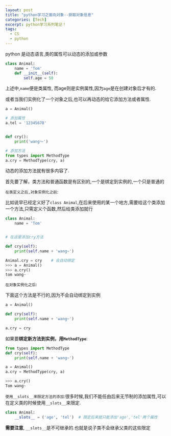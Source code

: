 ```yaml
---
layout: post
title: "python学习之面向对象--获取对象信息"
categories: [Tech]
excerpt: python学习系列笔记！
tags:
  - CS
  - python
---
```


python 是动态语言,类的属性可以动态的添加或参数

```python
class Animal:
    name = 'Tom'
    def __init__(self):
        self.age = 50
```

上述中,`name`便是类属性, 而age则是实例属性,因为`age`是在创建对象后才有的.

或者当我们实例化了一个对象之后,也可以再动态的给它添加方法或者属性.

```python
a = Animal()

# 添加属性
a.tel = '12345678'


def cry():
    print('wang～')

# 添加方法
from types import MethodType
a.cry = MethodType(cry, a)
```

动态的添加方法就有很多内容了.

首先要了解，类方法和普通函数是有区别的,一个是绑定到实例的,一个只是普通的

`在类定义之后,对象实例化之前`:

比如说早已经定义好了`class Animal`,在后来使用的某一个地方,需要给这个类添加一个方法,只需定义个函数,然后给类添加就行

```python
class Animal:
    name = 'Tom'


# 在这里添加cry方法

def cry(self):
    print(self.name + 'wang~')

Animal.cry = cry    # 会自动绑定
>>> a = Animal()
>>> a.cry()
tom wang~
```


`在对象实例化之后`:

下面这个方法是不行的,因为不会自动绑定到实例

```python
a = Animal()

def cry(self):
    print(self.name + 'wang~')

a.cry = cry
```

如果要**绑定新方法到实例，用`MethodType`**:

```python
from types import MethodType
def cry(self):
    print(self.name + 'wang~')

a = Animal()
a.cry = MethodType(cry, a)

>>> a.cry()
Tom wang~
```

`使用__slots__来限定方法的添加`:很多时候,我们不能任由后来无节制的添加属性,可以在定义类的时候使用`__slots__`来限定.

```python
class Animal:
    __slots__ = ('age', 'tel')  # 限定后来就只能添加'age','tel'两个属性
```

**需要注意**, `__slots__`是不可继承的.也就是说子类不会继承父类的这些限定
